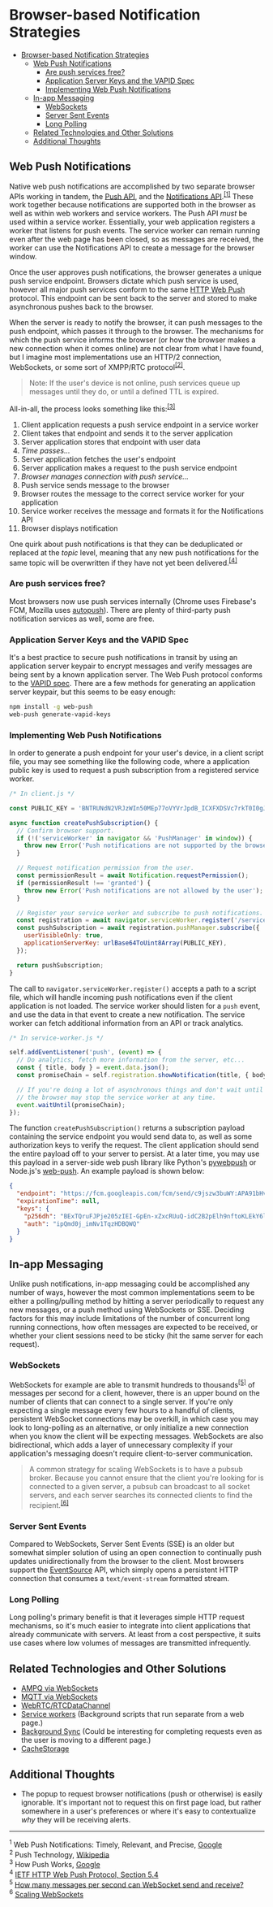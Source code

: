 # Browser-based Notification Strategies

- [Browser-based Notification Strategies](#browser-based-notification-strategies)
  - [Web Push Notifications](#web-push-notifications)
    - [Are push services free?](#are-push-services-free)
    - [Application Server Keys and the VAPID Spec](#application-server-keys-and-the-vapid-spec)
    - [Implementing Web Push Notifications](#implementing-web-push-notifications)
  - [In-app Messaging](#in-app-messaging)
    - [WebSockets](#websockets)
    - [Server Sent Events](#server-sent-events)
    - [Long Polling](#long-polling)
  - [Related Technologies and Other Solutions](#related-technologies-and-other-solutions)
  - [Additional Thoughts](#additional-thoughts)

## Web Push Notifications

Native web push notifications are accomplished by two separate browser APIs working in tandem, the [Push API](https://developer.mozilla.org/en-US/docs/Web/API/Push_API), and the [Notifications API](https://developer.mozilla.org/en-US/docs/Web/API/Notifications_API).<sup>[[1]](#footnote-1)</sup> These work together because notifications are supported both in the browser as well as within web workers and service workers. The Push API *must* be used within a service worker. Essentially, your web application registers a worker that listens for push events. The service worker can remain running even after the web page has been closed, so as messages are received, the worker can use the Notifications API to create a message for the browser window.

Once the user approves push notifications, the browser generates a unique push service endpoint. Browsers dictate which push service is used, however all major push services conform to the same [HTTP Web Push](https://tools.ietf.org/html/draft-ietf-webpush-protocol-12) protocol. This endpoint can be sent back to the server and stored to make asynchronous pushes back to the browser.

When the server is ready to notify the browser, it can push messages to the push endpoint, which passes it through to the browser. The mechanisms for which the push service informs the browser (or how the browser makes a new connection when it comes online) are not clear from what I have found, but I imagine most implementations use an HTTP/2 connection, WebSockets, or some sort of XMPP/RTC protocol<sup>[[2]](#footnote-2)</sup>.

> Note: If the user's device is not online, push services queue up messages until they do, or until a defined TTL is expired.

All-in-all, the process looks something like this:<sup>[[3]](#footnote-3)</sup>

1. Client application requests a push service endpoint in a service worker
2. Client takes that endpoint and sends it to the server application
3. Server application stores that endpoint with user data
4. *Time passes...*
5. Server application fetches the user's endpoint
6. Server application makes a request to the push service endpoint
7. *Browser manages connection with push service...*
8. Push service sends message to the browser
9. Browser routes the message to the correct service worker for your application
10. Service worker receives the message and formats it for the Notifications API
11. Browser displays notification

One quirk about push notifications is that they can be deduplicated or replaced at the *topic* level, meaning that any new push notifications for the same topic will be overwritten if they have not yet been delivered.<sup>[[4]](#footnote-4)</sup>

### Are push services free?

Most browsers now use push services internally (Chrome uses Firebase's FCM, Mozilla uses [autopush](https://github.com/mozilla-services/autopush)). There are plenty of third-party push notification services as well, some are free.

### Application Server Keys and the VAPID Spec

It's a best practice to secure push notifications in transit by using an application server keypair to encrypt messages and verify messages are being sent by a known application server. The Web Push protocol conforms to the [VAPID spec](https://tools.ietf.org/id/draft-ietf-webpush-vapid-03.html). There are a few methods for generating an application server keypair, but this seems to be easy enough:

```sh
npm install -g web-push
web-push generate-vapid-keys
```

### Implementing Web Push Notifications

In order to generate a push endpoint for your user's device, in a client script file, you may see something like the following code, where a application public key is used to request a push subscription from a registered service worker.

```js
/* In client.js */

const PUBLIC_KEY = 'BNTRUNdN2VRJzWIn50MEp77oVYVrJpdB_ICXFXDSVc7rkT0I0gJKSzor9WBlQYsmX9N2wYdYgDXJAKN7lJ10pb0';

async function createPushSubscription() {
  // Confirm browser support.
  if (!('serviceWorker' in navigator && 'PushManager' in window)) {
    throw new Error('Push notifications are not supported by the browser');
  }

  // Request notification permission from the user.
  const permissionResult = await Notification.requestPermission();
  if (permissionResult !== 'granted') {
    throw new Error('Push notifications are not allowed by the user');
  }

  // Register your service worker and subscribe to push notifications.
  const registration = await navigator.serviceWorker.register('/service-worker.js');
  const pushSubscription = await registration.pushManager.subscribe({
    userVisibleOnly: true,
    applicationServerKey: urlBase64ToUint8Array(PUBLIC_KEY),
  });

  return pushSubscription;
}
```

The call to `navigator.serviceWorker.register()` accepts a path to a script file, which will handle incoming push notifications even if the client application is not loaded. The service worker should listen for a `push` event, and use the data in that event to create a new notification. The service worker can fetch additional information from an API or track analytics.

```js
/* In service-worker.js */

self.addEventListener('push', (event) => {
  // Do analytics, fetch more information from the server, etc...
  const { title, body } = event.data.json();
  const promiseChain = self.registration.showNotification(title, { body });

  // If you're doing a lot of asynchronous things and don't wait until it completes
  // the browser may stop the service worker at any time.
  event.waitUntil(promiseChain);
});
```

The function `createPushSubscription()` returns a subscription payload containing the service endpoint you would send data to, as well as some authorization keys to verify the request. The client application should send the entire payload off to your server to persist. At a later time, you may use this payload in a server-side web push library like Python's [pywebpush](https://pypi.org/project/pywebpush/) or Node.js's [web-push](https://www.npmjs.com/package/web-push). An example payload is shown below:

```json
{
  "endpoint": "https://fcm.googleapis.com/fcm/send/c9jszw3buWY:APA91bHvtsl6X5z2tTxdxjN19XJYZjTpBbatjq1gyiQvPlTpeyufXSyVGcZezn_AbvjCDnEkaJ3CapRaExUHJaeS_QgIeULpzhINB6_LIwD5Ev_cgJuvn76R1fSi2dLcTMmMbD_0uBZL",
  "expirationTime": null,
  "keys": {
    "p256dh": "BExTQruFJPje205zIEI-GpEn-xZxcRUuQ-idC2B2pElh9nftoKLEkY6lMxQJPv-xU1VOWyvM1X2idfzrDl5Qxdk",
    "auth": "ipQmd0j_imNv1TqzHDBQWQ"
  }
}
```

## In-app Messaging

Unlike push notifications, in-app messaging could be accomplished any number of ways, however the most common implementations seem to be either a polling/pulling method by hitting a server periodically to request any new messages, or a push method using WebSockets or SSE. Deciding factors for this may include limitations of the number of concurrent long running connections, how often messages are expected to be received, or whether your client sessions need to be sticky (hit the same server for each request).

### WebSockets

WebSockets for example are able to transmit hundreds to thousands<sup>[[5]](#footnote-5)</sup> of messages per second for a client, however, there is an upper bound on the number of clients that can connect to a single server. If you're only expecting a single message every few hours to a handful of clients, persistent WebSocket connections may be overkill, in which case you may look to long-polling as an alternative, or only initialize a new connection when you know the client will be expecting messages. WebSockets are also bidirectional, which adds a layer of unnecessary complexity if your application's messaging doesn't require client-to-server communication.

> A common strategy for scaling WebSockets is to have a pubsub broker. Because you cannot ensure that the client you're looking for is connected to a given server, a pubsub can broadcast to all socket servers, and each server searches its connected clients to find the recipient.<sup>[[6]](#footnote-6)</sup>

### Server Sent Events

Compared to WebSockets, Server Sent Events (SSE) is an older but somewhat simpler solution of using an open connection to continually push updates unidirectionally from the browser to the client. Most browsers support the [EventSource](https://developer.mozilla.org/en-US/docs/Web/API/EventSource) API, which simply opens a persistent HTTP connection that consumes a `text/event-stream` formatted stream.

### Long Polling

Long polling's primary benefit is that it leverages simple HTTP request mechanisms, so it's much easier to integrate into client applications that already communicate with servers. At least from a cost perspective, it suits use cases where low volumes of messages are transmitted infrequently.

## Related Technologies and Other Solutions

- [AMPQ via WebSockets](https://alexfranchuk.com/blog/amqp-using-websockets/)
- [MQTT via WebSockets](https://github.com/mqttjs/MQTT.js/)
- [WebRTC/RTCDataChannel](https://developer.mozilla.org/en-US/docs/Web/API/RTCDataChannel)
- [Service workers](https://developers.google.com/web/fundamentals/primers/service-workers) (Background scripts that run separate from a web page.)
- [Background Sync](https://developers.google.com/web/updates/2015/12/background-sync#what_could_i_use_background_sync_for) (Could be interesting for completing requests even as the user is moving to a different page.)
- [CacheStorage](https://developer.mozilla.org/en-US/docs/Web/API/CacheStorage)

## Additional Thoughts

- The popup to request browser notifications (push or otherwise) is easily ignorable. It's important not to request this on first page load, but rather somewhere in a user's preferences or where it's easy to contextualize *why* they will be receiving alerts.

---

<sup id="footnote-1">1</sup> Web Push Notifications: Timely, Relevant, and Precise, [Google](https://developers.google.com/web/fundamentals/push-notifications)
<br />
<sup id="footnote-2">2</sup> Push Technology, [Wikipedia](https://en.wikipedia.org/wiki/Push_technology#Examples)
<br />
<sup id="footnote-3">3</sup> How Push Works, [Google](https://developers.google.com/web/fundamentals/push-notifications/how-push-works)
<br />
<sup id="footnote-4">4</sup> [IETF HTTP Web Push Protocol, Section 5.4](https://tools.ietf.org/html/draft-ietf-webpush-protocol-12#section-5.4)
<br />
<sup id="footnote-5">5</sup> [How many messages per second can WebSocket send and receive?](https://medium.com/@syncagio/how-many-messages-per-second-can-websocket-send-and-receive-2c70f2d000c1)
<br />
<sup id="footnote-6">6</sup> [Scaling WebSockets](https://hackernoon.com/scaling-websockets-9a31497af051)
